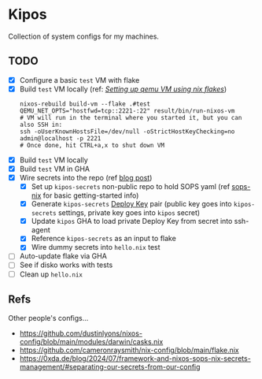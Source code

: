 # Kipos

Collection of system configs for my machines.

## TODO

- [x] Configure a basic `test` VM with flake
- [x] Build `test` VM locally (ref: [_Setting up qemu VM using nix flakes_][nix_vm_gist])
    ```shell
    nixos-rebuild build-vm --flake .#test
    QEMU_NET_OPTS="hostfwd=tcp::2221-:22" result/bin/run-nixos-vm
    # VM will run in the terminal where you started it, but you can also SSH in:
    ssh -oUserKnownHostsFile=/dev/null -oStrictHostKeyChecking=no admin@localhost -p 2221
    # Once done, hit CTRL+a,x to shut down VM
    ```
- [x] Build `test` VM locally
- [x] Build `test` VM in GHA
- [x] Wire secrets into the repo (ref [blog post][secrets_blog_post])
    - [x] Set up `kipos-secrets` non-public repo to hold SOPS yaml (ref [sops-nix][sops_nix]
        for basic getting-started info)
    - [x] Generate `kipos-secrets` [Deploy Key][gh_deploy_keys] pair (public key
        goes into `kipos-secrets` settings, private key goes into `kipos`
        secret)
    - [x] Update `kipos` GHA to load private Deploy Key from secret into
        ssh-agent
    - [x] Reference `kipos-secrets` as an input to flake
    - [x] Wire dummy secrets into `hello.nix` test
- [ ] Auto-update flake via GHA
- [ ] See if disko works with tests
- [ ] Clean up `hello.nix`

[nix_vm_gist]: https://gist.github.com/FlakM/0535b8aa7efec56906c5ab5e32580adf
[gh_deploy_keys]: https://docs.github.com/en/authentication/connecting-to-github-with-ssh/managing-deploy-keys#deploy-keys
[sops_nix]: https://github.com/Mic92/sops-nix
[secrets_blog_post]: https://unmovedcentre.com/posts/secrets-management/#overview-and-video

## Refs

Other people's configs...

- https://github.com/dustinlyons/nixos-config/blob/main/modules/darwin/casks.nix
- https://github.com/cameronraysmith/nix-config/blob/main/flake.nix
- https://0xda.de/blog/2024/07/framework-and-nixos-sops-nix-secrets-management/#separating-our-secrets-from-our-config
